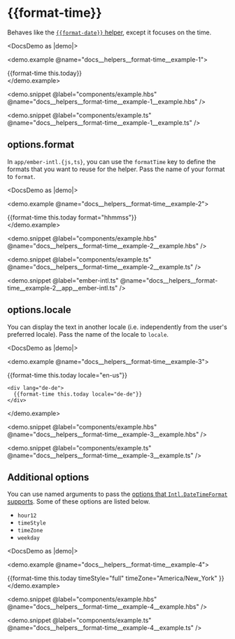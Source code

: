 # &#123;&#123;format-time&#125;&#125;

Behaves like the [`{{format-date}}` helper](./format-date), except it focuses on the time.

<DocsDemo as |demo|>
  <LocaleSwitcher />

  <demo.example @name="docs__helpers__format-time__example-1">
    <div>
      {{format-time this.today}}
    </div>
  </demo.example>

  <demo.snippet
    @label="components/example.hbs"
    @name="docs__helpers__format-time__example-1__example.hbs"
  />

  <demo.snippet
    @label="components/example.ts"
    @name="docs__helpers__format-time__example-1__example.ts"
  />
</DocsDemo>


## options.format

In `app/ember-intl.{js,ts}`, you can use the `formatTime` key to define the formats that you want to reuse for the helper. Pass the name of your format to `format`.

<DocsDemo as |demo|>
  <LocaleSwitcher />

  <demo.example @name="docs__helpers__format-time__example-2">
    <div>
      {{format-time this.today format="hhmmss"}}
    </div>
  </demo.example>

  <demo.snippet
    @label="components/example.hbs"
    @name="docs__helpers__format-time__example-2__example.hbs"
  />

  <demo.snippet
    @label="components/example.ts"
    @name="docs__helpers__format-time__example-2__example.ts"
  />

  <demo.snippet
    @label="ember-intl.ts"
    @name="docs__helpers__format-time__example-2__app__ember-intl.ts"
  />
</DocsDemo>


## options.locale

You can display the text in another locale (i.e. independently from the user's preferred locale). Pass the name of the locale to `locale`.

<DocsDemo as |demo|>
  <LocaleSwitcher />

  <demo.example @name="docs__helpers__format-time__example-3">
    <div lang="en-us">
      {{format-time this.today locale="en-us"}}
    </div>

    <div lang="de-de">
      {{format-time this.today locale="de-de"}}
    </div>
  </demo.example>

  <demo.snippet
    @label="components/example.hbs"
    @name="docs__helpers__format-time__example-3__example.hbs"
  />

  <demo.snippet
    @label="components/example.ts"
    @name="docs__helpers__format-time__example-3__example.ts"
  />
</DocsDemo>


## Additional options

You can use named arguments to pass the [options that `Intl.DateTimeFormat` supports](https://developer.mozilla.org/docs/Web/JavaScript/Reference/Global_Objects/Intl/DateTimeFormat/DateTimeFormat#options). Some of these options are listed below.

- `hour12`
- `timeStyle`
- `timeZone`
- `weekday`

<DocsDemo as |demo|>
  <LocaleSwitcher />

  <demo.example @name="docs__helpers__format-time__example-4">
    <div>
      {{format-time
        this.today
        timeStyle="full"
        timeZone="America/New_York"
      }}
    </div>
  </demo.example>

  <demo.snippet
    @label="components/example.hbs"
    @name="docs__helpers__format-time__example-4__example.hbs"
  />

  <demo.snippet
    @label="components/example.ts"
    @name="docs__helpers__format-time__example-4__example.ts"
  />
</DocsDemo>
